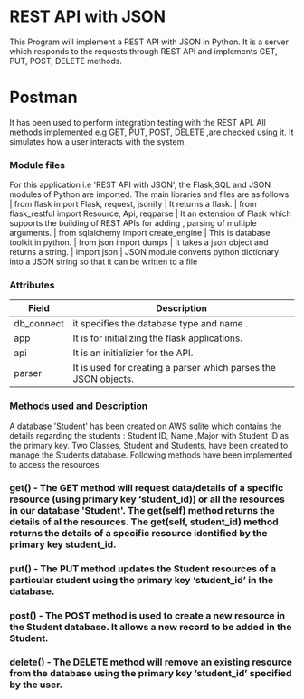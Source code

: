 # REST API with JSON
This Program will implement a REST API with JSON in Python. It is a server which responds to the requests through REST API and implements GET, PUT, POST, DELETE methods.

# Postman 
It has been used to perform integration testing with the REST API. All methods implemented e.g GET, PUT, POST, DELETE ,are checked using it. It simulates how a user interacts with the system.

### Module files
For this application i.e 'REST API with JSON', the Flask,SQL and JSON modules of Python are imported. The main libraries and files are as follows:
| from flask import Flask, request, jsonify | It returns a flask.
| from flask_restful import Resource, Api, reqparse | It an extension of Flask which supports the building of REST APIs for adding , parsing of multiple arguments.
| from sqlalchemy import create_engine | This is database toolkit in python.
| from json import dumps | It takes a json object and returns a string.
| import json | JSON module converts python dictionary into a JSON string so that it can be written to a file


### Attributes

| **Field** | **Description** |
| --------- | --------------- |
| db_connect | it  specifies the database type and name .
| app | It is for initializing the flask applications.
| api  | It is an initializier for the API.
| parser  | It is used for creating a parser which parses the JSON objects.


### Methods used and Description
A database 'Student' has been created on AWS sqlite which contains the details regarding the students : Student ID, Name ,Major with Student ID as the primary key. Two Classes, Student and Students, have been created to manage the Students database.  Following methods have been implemented to access the resources.


### get() - The GET method will request data/details of a specific resource (using primary key ‘student_id)) or all the resources in our database 'Student'. The get(self) method returns the details of al the resources. The get(self, student_id) method returns the details of a specific resource identified by the primary key student_id.   

### put() - The PUT method updates the Student resources of a particular student using the primary key ‘student_id’ in the database.

### post() - The POST method is used to create a new resource in the Student database. It allows a new record to be added in the Student.

### delete() - The DELETE method will remove an existing resource from the database using the primary key ‘student_id’ specified by the user.



